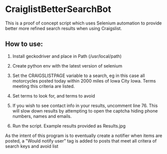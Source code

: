 # CraiglistBetterSearchBot

This is a proof of concept script which uses Selenium automation to provide better more refined search results when using Craigslist.

## How to use:
1. Install geckodriver and place in Path (/usr/local/path)

2. Create python env with the latest version of selenium

3. Set the CRAIGSLISTPAGE variable to a search, eg in this case all motorcycles posted today within 2000 miles of Iowa City Iowa.
Terms meeting this criteria are listed. 

4. Set terms to look for, and terms to avoid

5. If you wish to see contact info in your results, uncomment line 76. This will slow down results by attempting to open the captcha hiding phone numbers, names and emails.

6. Run the script. Example results provided as Results.jpg


As the intent of this program is to eventually create a notifier when items are posted, a "Would notify user" tag is added to posts that meet all critera of search keys and avoid list
